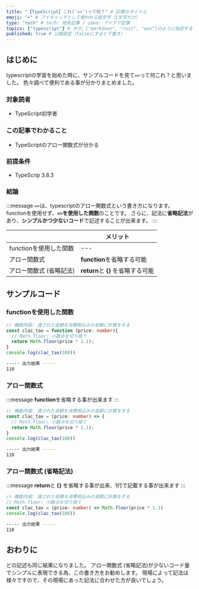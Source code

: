 ```yaml
---
title: "【TypeScript】これ('=>')って何？" # 記事のタイトル
emoji: "➡" # アイキャッチとして使われる絵文字（1文字だけ）
type: "tech" # tech: 技術記事 / idea: アイデア記事
topics: ["typescript"] # タグ。["markdown", "rust", "aws"]のように指定する
published: true # 公開設定（falseにすると下書き）
---
```

## はじめに
typescriptの学習を始めた時に、サンプルコードを見て`=>`って何これ？と思いました。
色々調べて便利である事が分かりまとめました。

### 対象読者
- TypeScript初学者

### この記事でわかること
- TypeScriptのアロー関数式が分かる


### 前提条件
- TypeScrip 3.8.3

### 結論
:::message
`=>`は、typescriptのアロー関数式という書き方になります。
functionを使用せず、**`=>`を使用した関数**のことです。
さらに、記法に**省略記法**があり、**シンプルかつ少ないコード**で記述することが出来ます。
:::

|    |  メリット  |
| ---- | ---- |
|  functionを使用した関数  |  ---  |
|  アロー関数式  |  **function**を省略する可能  |
|  アロー関数式 (省略記法)  |  **return**と **{}** を省略する可能  |

## サンプルコード
### functionを使用した関数
```typescript
// 機能内容: 渡された金額を消費税込みの金額に計算をする
const clac_tax = function (price: number){
  // Math.floor: 小数点を切り捨て
  return Math.floor(price * 1.1);
}
console.log(clac_tax(100))
```
```bash
----- 出力結果 -----
110
```

### アロー関数式
    
:::message
**function**を省略する事が出来ます
:::
```typescript
// 機能内容: 渡された金額を消費税込みの金額に計算をする
const clac_tax = (price: number) => {
  // Math.floor: 小数点を切り捨て
  return Math.floor(price * 1.1);
}
console.log(clac_tax(100))
```
```bash
----- 出力結果 -----
110
```

### アロー関数式 (省略記法)
:::message
**return**と **{}** を省略する事が出来、1行で記載する事が出来ます
:::

```typescript
// 機能内容: 渡された金額を消費税込みの金額に計算をする
// Math.floor: 小数点を切り捨て
const clac_tax = (price: number) => Math.floor(price * 1.1)
console.log(clac_tax(100))
```
```bash
----- 出力結果 -----
110
```



## おわりに
どの記述も同じ結果になりました。
アロー関数式 (省略記法)が少ないコード量でシンプルに表現できる為、この書き方をお勧めします。
現場によって記法は様々ですので、その現場にあった記法に合わせた方が良いでしょう。

